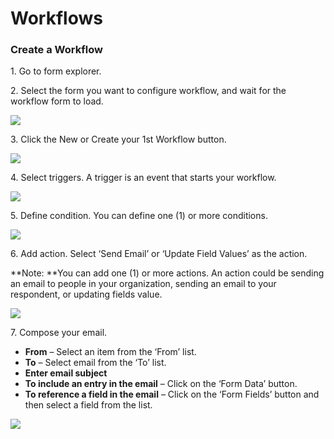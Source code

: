 # Workflows

### Create a Workflow

1\. Go to form explorer.

2\. Select the form you want to configure workflow, and wait for the workflow form to load.

![](https://captisa.com/wp-content/uploads/2019/10/send-email-1.png)

3\. Click the New or Create your 1st Workflow button.

![](https://captisa.com/wp-content/uploads/2019/10/send-email-2.png)

4\. Select triggers. A trigger is an event that starts your workflow.

![](https://captisa.com/wp-content/uploads/2019/10/send-email-3-select-trigger.png)

5\. Define condition. You can define one (1) or more conditions.

![](https://captisa.com/wp-content/uploads/2019/10/send-email-4-define-condition.png)

6\. Add action. Select ‘Send Email’ or ‘Update Field Values’ as the action.

**Note: **You can add one (1) or more actions. An action could be sending an email to people in your organization, sending an email to your respondent, or updating fields value.

![](https://captisa.com/wp-content/uploads/2019/10/send-email-5-add-action.png)

7\. Compose your email.

* **From** – Select an item from the ‘From’ list.
* **To** – Select email from the ‘To’ list.
* **Enter email subject**
* **To include an entry in the email** – Click on the ‘Form Data’ button.
* **To reference a field in the email** – Click on the ‘Form Fields’ button and then select a field from the list.

![](https://captisa.com/wp-content/uploads/2019/10/send-email-7-define-action.png)
